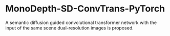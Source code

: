 # MonoDepth-SD-ConvTrans-PyTorch
A semantic diffusion guided convolutional transformer network with the input of the same scene dual-resolution images is proposed.
